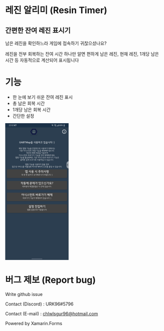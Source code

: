 # 레진 알리미 (Resin Timer) 
## 간편한 잔여 레진 표시기

남은 레진을 확인하느라 게임에 접속하기 귀찮으셨나요?

레진을 전부 회복하는 잔여 시간 하나만 알면 편하게 남은 레진, 현재 레진, 1개당 남은 시간 등 자동적으로 계산되어 표시됩니다

# 기능

- 한 눈에 보기 쉬운 잔여 레진 표시
- 총 남은 회복 시간
- 1개당 남은 회복 시간
- 간단한 설정

<img alt="1.png" src="https://github.com/URK96/GAButtonMapper/blob/master/Image/1.png" style="max-width: 40%">

# 버그 제보 (Report bug)

Write github issue

Contact (Discord) : URK96#5796

Contact (E-mail) : chlwlsgur96@hotmail.com


Powered by Xamarin.Forms